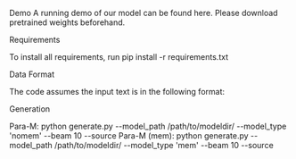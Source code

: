 Demo
A running demo of our model can be found here. Please download pretrained weights beforehand. 

Requirements

To install all requirements, run pip install -r requirements.txt

Data Format 

The code assumes the input text is in the following format:

Generation

Para-M: python generate.py --model_path /path/to/modeldir/ --model_type 'nomem' --beam 10 --source 
Para-M (mem): python generate.py --model_path /path/to/modeldir/ --model_type 'mem' --beam 10 --source 
